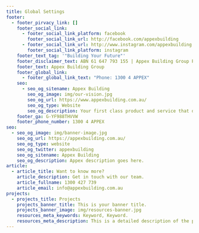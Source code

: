 ```yaml
---
title: Global Settings
footer:
  - footer_pirvacy_link: []
    footer_social_link:
      - footer_social_link_platform: facebook
        footer_social_link_url: http://facebook.com/appexbuilding
      - footer_social_link_url: http://www.instagram.com/appexbuilding
        footer_social_link_platform: instagram
    footer_text_tag: '"Building Your Future"'
    footer_disclaimer_text: ABN 61 647 793 155 | Appex Building Group Pty Ltd
    footer_text: Appex Building Group
    footer_global_link:
      - footer_global_link_text: "Phone: 1300 4 APPEX"
    seo:
      - seo_og_sitename: Appex Building
        seo_og_image: img/our-vision.jpg
        seo_og_url: https://www.appexbuilding.com.au/
        seo_og_type: Website
        seo_og_description: Your first class product and service that doesn’t cost the earth.
    footer_ga: G-YF988THVVW
    footer_phone_number: 1300 4 APPEX
seo:
  - seo_og_image: img/banner-image.jpg
    seo_og_url: https://appexbuilding.com.au/
    seo_og_type: website
    seo_og_twitter: appexbuilding
    seo_og_sitename: Appex Building
    seo_og_description: Appex description goes here.
article:
  - article_title: Want to know more?
    article_description: Get in touch with our team.
    article_fullname: 1300 427 739
    article_email: info@appexbuilding.com.au
projects:
  - projects_title: Projects
    projects_banner_title: This is your banner title.
    projects_banner_image: img/resources-banner.jpg
    resources_meta_keywords: Keyword, Keyword.
    resources_meta_description: This is a detailed description of the page.
---
```

